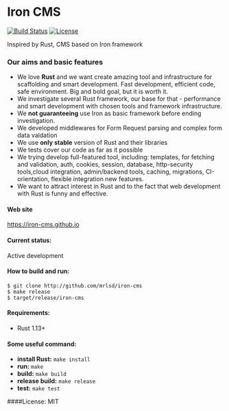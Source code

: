 # Iron CMS
[![Build Status](https://travis-ci.org/mrLSD/iron-cms.svg?branch=master)](https://travis-ci.org/mrLSD/iron-cms) [![License](http://img.shields.io/badge/license-mit-blue.svg?style=flat-square)](https://raw.githubusercontent.com/mrLSD/iron-cms/master/LICENSE)

Inspired by Rust, CMS based on Iron framework

### Our aims and basic features

* We love **Rust** and we want create amazing tool and infrastructure for scaffolding and smart development. Fast development, efficient code, safe environment. Big and bold goal, but it is worth it.
* We investigate several Rust framework, our base for that - performance and smart development with chosen tools and framework infrastructure.
* We **not guaranteeing** use Iron as basic framework before ending investigation.
* We developed middlewares for Form Request parsing and complex form data valdation
* We use **only stable** version of Rust and their libraries
* We tests cover our code as far as it possible
* We trying develop full-featured tool, including: templates, for fetching and validation, auth, cookies, session, database, http-security tools,cloud integration, admin/backend tools, caching, migrations, CI-orientation, flexible integration new features.
* We want to attract interest in Rust and to the fact that web development with Rust is funny and effective.

#### Web site
https://iron-cms.github.io

#### Current status:
Active development

#### How to build and run:
```
$ git clone http://github.com/mrlsd/iron-cms
$ make release
$ target/release/iron-cms
```

#### Requirements:
* Rust 1.13+
  
#### Some useful command:
* **install Rust:** `make install`
* **run:** `make`
* **build:** `make build`
* **release build:** `make release`
* **test:** `make test`


####License: MIT
